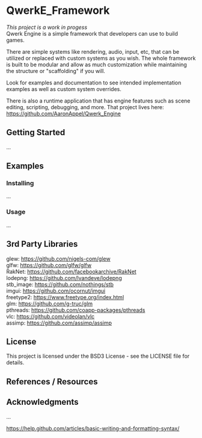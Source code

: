 # QwerkE_Framework
*This project is a work in progess*  
Qwerk Engine is a simple framework that developers can use to build games.

There are simple systems like rendering, audio, input, etc, that can be utilized or replaced with custom systems as you wish.
The whole framework is built to be modular and allow as much customization while maintaining the structure or "scaffolding" if you will.

Look for examples and documentation to see intended implementation examples as well as custom system overrides.

There is also a runtime application that has engine features such as scene editing, scripting, debugging, and more.
That project lives here: https://github.com/AaronAppel/Qwerk_Engine

## Getting Started
...

## Examples
### Installing
...

### Usage
...

## 3rd Party Libraries
glew: https://github.com/nigels-com/glew  
glfw: https://github.com/glfw/glfw  
RakNet: https://github.com/facebookarchive/RakNet  
lodepng: https://github.com/lvandeve/lodepng  
stb_image: https://github.com/nothings/stb  
imgui: https://github.com/ocornut/imgui  
freetype2: https://www.freetype.org/index.html  
glm: https://github.com/g-truc/glm  
pthreads: https://github.com/coapp-packages/pthreads  
vlc: https://github.com/videolan/vlc  
assimp: https://github.com/assimp/assimp  

## License
This project is licensed under the BSD3 License - see the LICENSE file for details.

## References / Resources

## Acknowledgments
...

https://help.github.com/articles/basic-writing-and-formatting-syntax/
